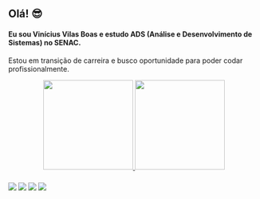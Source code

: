 ## Olá! 😎

#### Eu sou Vinícius Vilas Boas e estudo ADS (Análise e Desenvolvimento de Sistemas) no SENAC.

Estou em transição de carreira e busco oportunidade para poder codar profissionalmente.

<div align="center">
  <a href="https://github.com/vinivilasboas">
  <img height="180em" src="https://github-readme-stats.vercel.app/api?username=vinivilasboas&show_icons=true&theme=maroongold"/>
  <img height="180em" src="https://github-readme-stats.vercel.app/api/top-langs/?username=vinivilasboas&layout=compact&theme=maroongold"/>
</div>


###
  
<div> 
  <a href="https://www.linkedin.com/in/vinivilasboas/" target="_blank"><img src="https://img.shields.io/badge/-LinkedIn-%230077B5?style=for-the-badge&logo=linkedin&logoColor=white" target="_blank"></a> 
  <a href = "mailto:vinivilasboas@gmail.com"><img src="https://img.shields.io/badge/-Gmail-%23333?style=for-the-badge&logo=gmail&logoColor=white" target="_blank"></a>
  <a href="https://www.instagram.com/vini.vilas.boas/" target="_blank"><img src="https://img.shields.io/badge/-Instagram-%23E4405F?style=for-the-badge&logo=instagram&logoColor=white" target="_blank"></a>
  <a href="https://twitter.com/vinivilasboas_" target="_blank"><img src="https://img.shields.io/badge/Twitter-1DA1F2?style=for-the-badge&logo=twitter&logoColor=white" target="_blank"></a>
</div>
